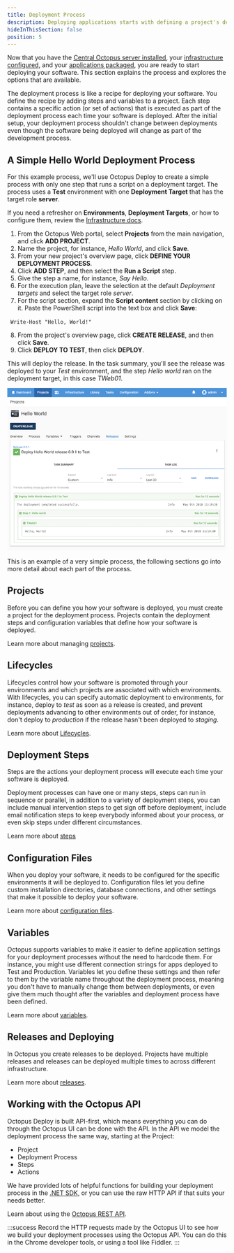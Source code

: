 ```yaml
---
title: Deployment Process
description: Deploying applications starts with defining a project's deployment process.
hideInThisSection: false
position: 5
---
```


Now that you have the [ Central Octopus server installed](docs/installation/index.md), your [infrastructure configured](docs/infrastructure/index.md), and your [applications packaged](docs/packaging-applications/index.md), you are ready to start deploying your software. This section explains the process and explores the options that are available.

The deployment process is like a recipe for deploying your software. You define the recipe by adding steps and variables to a project. Each step contains a specific action (or set of actions) that is executed as part of the deployment process each time your software is deployed. After the initial setup, your deployment process shouldn't change between deployments even though the software being deployed will change as part of the development process.

## A Simple Hello World Deployment Process

For this example process, we'll use Octopus Deploy to create a simple process with only one step that runs a script on a deployment target. The process uses a **Test** environment with one **Deployment Target** that has the target role **server**.

If you need a refresher on **Environments**, **Deployment Targets**, or how to configure them, review the [Infrastructure docs](docs/infrastructure/index.md).

1. From the Octopus Web portal, select **Projects** from the main navigation, and click **ADD PROJECT**.
2. Name the project, for instance, *Hello World*, and click **Save**.
3. From your new project's overview page, click **DEFINE YOUR DEPLOYMENT PROCESS**.
4. Click **ADD STEP**, and then select the **Run a Script** step.
5. Give the step a name, for instance, *Say Hello*.
6. For the execution plan, leave the selection at the default *Deployment targets* and select the target role *server*.
7. For the script section, expand the **Script content** section by clicking on it. Paste the PowerShell script into the text box and click **Save**:

​```
Write-Host "Hello, World!"
​```

8. From the project's overview page, click **CREATE RELEASE**, and then click **Save**.
9. Click **DEPLOY TO TEST**, then click **DEPLOY**.

This will deploy the release. In the task summary, you'll see the release was deployed to your *Test* environment, and the step *Hello world* ran on the deployment target, in this case *TWeb01*.

![Hello world task summary](hello-world.png)

This is an example of a very simple process, the following sections go into more detail about each part of the process.

## Projects

Before you can define you how your software is deployed, you must create a project for the deployment process. Projects contain the deployment steps and configuration variables that define how your software is deployed.

Learn more about managing [projects](/docs/deployment-process/projects/index.md).

## Lifecycles

Lifecycles control how your software is promoted through your environments and which projects are associated with which environments. With lifecycles, you can specify automatic deployment to environments, for instance, deploy to *test* as soon as a release is created, and prevent deployments advancing to other environments out of order, for instance, don't deploy to *production* if the release hasn't been deployed to *staging*.

Learn more about [Lifecycles](/docs/deployment-process/lifecycles/index.md).

## Deployment Steps

Steps are the actions your deployment process will execute each time your software is deployed.

Deployment processes can have one or many steps, steps can run in sequence or parallel, in addition to a variety of deployment steps, you can include manual intervention steps to get sign off before deployment, include email notification steps to keep everybody informed about your process, or even skip steps under different circumstances.

Learn more about [steps](/docs/deployment-process/steps/index.md)

## Configuration Files

When you deploy your software, it needs to be configured for the specific environments it will be deployed to. Configuration files let you define custom installation directories, database connections, and other settings that make it possible to deploy your software.

Learn more about [configuration files](/docs/deployment-process/steps/configuration-files/index.md).

## Variables

Octopus supports variables to make it easier to define application settings for your deployment processes without the need to hardcode them. For instance, you might use different connection strings for apps deployed to Test and Production. Variables let you define these settings and then refer to them by the variable name throughout the deployment process, meaning you don't have to manually change them between deployments, or even give them much thought after the variables and deployment process have been defined.

Learn more about [variables](/docs/deployment-process/variables/index.md).

## Releases and Deploying

In Octopus you create releases to be deployed. Projects have multiple releases and releases can be deployed multiple times to across different infrastructure.

Learn more about [releases](/docs/deployment-process/releases/index.md).

## Working with the Octopus API

Octopus Deploy is built API-first, which means everything you can do through the Octopus UI can be done with the API. In the API we model the deployment process the same way, starting at the Project:

- Project
- Deployment Process
- Steps
- Actions

We have provided lots of helpful functions for building your deployment process in the [.NET SDK](/docs/api-and-integration/octopus.client.md), or you can use the raw HTTP API if that suits your needs better.

Learn about using the [Octopus REST API](/docs/api-and-integration/api/index.md).

:::success
Record the HTTP requests made by the Octopus UI to see how we build your deployment processes using the Octopus API. You can do this in the Chrome developer tools, or using a tool like Fiddler.
:::
